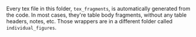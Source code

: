 Every tex file in this folder, `tex_fragments`, is automatically generated from the code.
In most cases, they're table body fragments, without any table headers, notes, etc.
Those wrappers are in a different folder called `individual_figures`.
